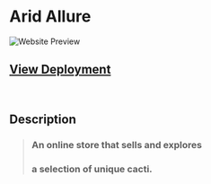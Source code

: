 # Arid Allure

![Website Preview](/assets/src/img/arid-allure.webp)

## [View Deployment](https://arid-allure.netlify.app/)

<br/>

## Description

> ### An online store that sells and explores
>
> ### a selection of unique cacti.
